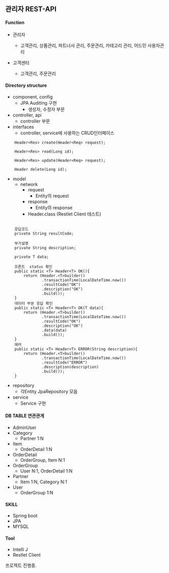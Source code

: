 ## 관리자 REST-API


#### Function
 - 관리자
    - 고객관리, 상품관리, 파트너사 관리, 주문관리, 카테고리 관리, 어드민 사용자관리

 - 고객센터
    - 고객관리, 주문관리
 #### Directory structure
 
 - component, config 
    - JPA Auditing 구현 
        - 생성자, 수정자 부문
 - controller, api
    - controller 부문
 - interfaces
    - controller, service에 사용하는 CRUD인터페이스
    
    
~~~
    Header<Res> create(Header<Req> request);
    
    Header<Res> read(Long id);
    
    Header<Res> update(Header<Req> request);
    
    Header delete(Long id);
~~~
    
 
 - model
    - network
        - request 
            - Entity의 request
        - response
            - Entity의 response
        - Header.class (Restlet Client 테스트)
~~~

    응답코드
    private String resultCode;

    부가설명
    private String description;

    private T data;
    
    프론트  status 확인
    public static <T> Header<T> OK(){
        return (Header.<T>builder()
                .transactionTime(LocalDateTime.now())
                .resultCode("OK")
                .description("OK")
                .build());
    }
    데이터 부분 응답 확인
    public static <T> Header<T> OK(T data){
        return (Header.<T>builder()
                .transactionTime(LocalDateTime.now())
                .resultCode("OK")
                .description("OK")
                .data(data)
                .build());
    }
    에러
    public static <T> Header<T> ERROR(String description){
        return (Header.<T>builder()
                .transactionTime(LocalDateTime.now())
                .resultCode("ERROR")
                .description(description)
                .build());
    }
~~~
 - repository
    - 각Entity JpaRepository 모음
 - service
    - Service 구현

#### DB TABLE 연관관게
 - AdminUser
 - Category
    - Partner 1:N 
 - Item
    - OrderDetail 1:N 
 - OrderDetail
    - OrderGroup, Item N:1
 - OrderGroup
    - User N:1, OrderDetail 1:N
 - Partner
    - Item 1:N, Category N:1
 - User
    - OrderGroup 1:N



 #### SKILL
 - Spring boot
 - JPA
 - MYSQL

 #### Tool
 - Intelli J
 - Restlet Client

프로젝트 진행중.

